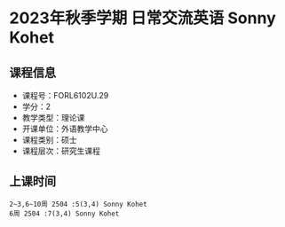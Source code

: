 # 2023年秋季学期 日常交流英语 Sonny Kohet






## 课程信息

- 课程号：FORL6102U.29
- 学分：2
- 教学类型：理论课
- 开课单位：外语教学中心
- 课程类别：硕士
- 课程层次：研究生课程

## 上课时间

```
2~3,6~10周 2504 :5(3,4) Sonny Kohet
6周 2504 :7(3,4) Sonny Kohet
```

